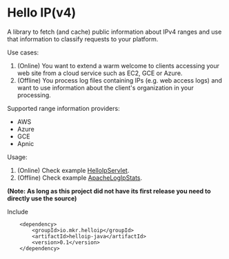 Hello IP(v4)
============

A library to fetch (and cache) public information about IPv4 ranges and use that information to classify requests
to your platform.

Use cases:
1. (Online) You want to extend a warm welcome to clients accessing your web site from a cloud service such as EC2, GCE
or Azure.
2. (Offline) You process log files containing IPs (e.g. web access logs) and want to use information about the client's
organization in your processing.

Supported range information providers:
* AWS
* Azure
* GCE
* Apnic

Usage:
1. (Online) Check example [HelloIpServlet](helloip-java-examples/src/main/java/io.mkr.helloip.examples/IpInfoServlet.java).
2. (Offline) Check example [ApacheLogIpStats](helloip-java-examples/src/main/java/io.mkr.helloip.examples/ApacheLogIpStats.java).

**(Note: As long as this project did not have its first release you need to directly use the source)**

Include
~~~~
    <dependency>
        <groupId>io.mkr.helloip</groupId>
        <artifactId>helloip-java</artifactId>
        <version>0.1</version>
    </dependency>
~~~~
